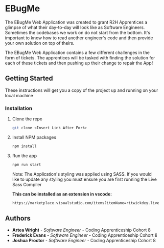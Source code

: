 # EBugMe

The EBugMe Web Application was created to grant R2H Apprentices a glimpse of what their day-to-day will look like as Software Engineers. Sometimes the codebases we work on do not start from the bottom. It's important to know how to read another engineer's code and then provide your own solution on top of theirs.

The EBugMe Web Application contains a few different challenges in the form of tickets. The apprentices will be tasked with finding the solution for each of these tickets and then pushing up their change to repair the App!

## Getting Started

These instructions will get you a copy of the project up and running on your local machine

### Installation

1. Clone the repo
    ```sh
    git clone <Insert Link After Fork>
    ```
2. Install NPM packages
    ```sh
    npm install
    ```
3. Run the app

    ```sh
    npm run start
    ```

    Note: The Application's styling was applied using SASS. If you would like to update any styling you must ensure you are first running the Live Sass Compiler

    <b>This can be installed as an extension in vscode:</b>

    ```sh
    https://marketplace.visualstudio.com/items?itemName=ritwickdey.live-sass
    ```

## Authors

-   **Artea Wright** - _Software Engineer_ - Coding Apprenticeship Cohort 8
-   **Frederick Evans** - _Software Engineer_ - Coding Apprenticeship Cohort 8
-   **Joshua Proctor** - _Software Engineer_ - Coding Apprenticeship Cohort 8

